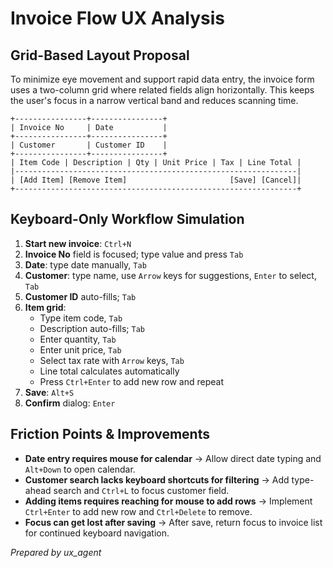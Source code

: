 # Invoice Flow UX Analysis

## Grid-Based Layout Proposal
To minimize eye movement and support rapid data entry, the invoice form uses a two-column grid where related fields align horizontally. This keeps the user's focus in a narrow vertical band and reduces scanning time.

```
+----------------+----------------+
| Invoice No     | Date           |
+----------------+----------------+
| Customer       | Customer ID    |
+----------------+----------------+
| Item Code | Description | Qty | Unit Price | Tax | Line Total |
|---------------------------------------------------------------|
| [Add Item] [Remove Item]                       [Save] [Cancel]|
+---------------------------------------------------------------+
```

## Keyboard-Only Workflow Simulation
1. **Start new invoice**: `Ctrl+N`
2. **Invoice No** field is focused; type value and press `Tab`
3. **Date**: type date manually, `Tab`
4. **Customer**: type name, use `Arrow` keys for suggestions, `Enter` to select, `Tab`
5. **Customer ID** auto-fills; `Tab`
6. **Item grid**:
   - Type item code, `Tab`
   - Description auto-fills; `Tab`
   - Enter quantity, `Tab`
   - Enter unit price, `Tab`
   - Select tax rate with `Arrow` keys, `Tab`
   - Line total calculates automatically
   - Press `Ctrl+Enter` to add new row and repeat
7. **Save**: `Alt+S`
8. **Confirm** dialog: `Enter`

## Friction Points & Improvements
- **Date entry requires mouse for calendar** → Allow direct date typing and `Alt+Down` to open calendar.
- **Customer search lacks keyboard shortcuts for filtering** → Add type-ahead search and `Ctrl+L` to focus customer field.
- **Adding items requires reaching for mouse to add rows** → Implement `Ctrl+Enter` to add new row and `Ctrl+Delete` to remove.
- **Focus can get lost after saving** → After save, return focus to invoice list for continued keyboard navigation.

*Prepared by ux_agent*
